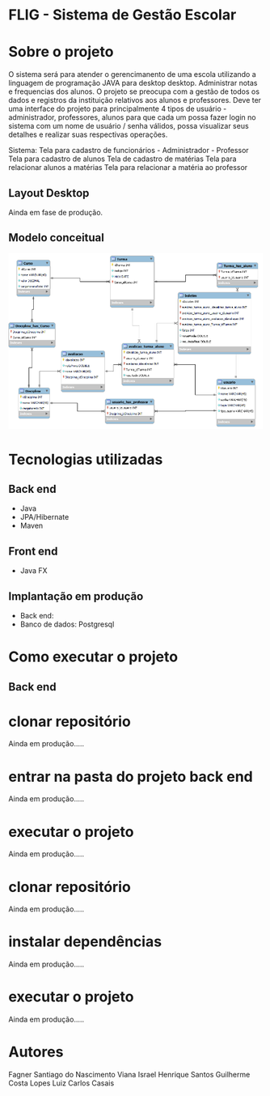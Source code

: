 # FLIG - Sistema de Gestão Escolar   

# Sobre o projeto

O sistema será para atender o gerencimanento de uma escola utilizando a linguagem de programação JAVA para desktop desktop.
Administrar notas e frequencias dos alunos.
O projeto se preocupa com a gestão de todos os dados e registros da instituição relativos aos alunos e professores.
Deve ter uma interface do projeto para principalmente 4 tipos de usuário - administrador, professores, alunos para que cada um possa fazer login no sistema com um nome de usuário / senha válidos, possa visualizar seus detalhes e realizar suas respectivas operações.

Sistema:
Tela para cadastro de funcionários - Administrador - Professor
Tela para cadastro de alunos
Tela de cadastro de matérias
Tela para relacionar alunos a matérias
Tela para relacionar a matéria ao professor

## Layout Desktop

Ainda em fase de produção.

## Modelo conceitual
![Modelo Conceitual](https://github.com/fagnerviana/fligsistemaescola/blob/main/src/main/java/assets/modelodb.png)

# Tecnologias utilizadas
## Back end
- Java
- JPA/Hibernate
- Maven
## Front end
- Java FX

## Implantação em produção
- Back end: 
- Banco de dados: Postgresql

# Como executar o projeto

## Back end

# clonar repositório

Ainda em produção.....
# entrar na pasta do projeto back end
Ainda em produção.....
# executar o projeto
Ainda em produção.....
# clonar repositório
Ainda em produção.....
# instalar dependências
Ainda em produção.....

# executar o projeto
Ainda em produção.....

# Autores

Fagner Santiago do Nascimento Viana
Israel Henrique Santos
Guilherme Costa Lopes
Luiz Carlos Casais
